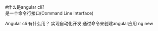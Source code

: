 #什么是angular cli?  
是一个命令行接口(Command Line Interface)

Angular cli 有什么用？
实现自动化开发
通过命令来创建angular应用 ng new
